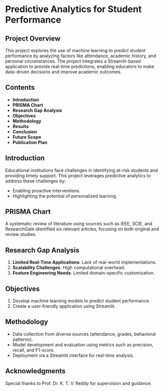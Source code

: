 # Predictive Analytics for Student Performance

## Project Overview
This project explores the use of machine learning to predict student performance by analyzing factors like attendance, academic history, and personal circumstances. The project integrates a Streamlit-based application to provide real-time predictions, enabling educators to make data-driven decisions and improve academic outcomes.

## Contents
- **Introduction**
- **PRISMA Chart**
- **Research Gap Analysis**
- **Objectives**
- **Methodology**
- **Results**
- **Conclusion**
- **Future Scope**
- **Publication Plan**

## Introduction
Educational institutions face challenges in identifying at-risk students and providing timely support. This project leverages predictive analytics to address these challenges by:
- Enabling proactive interventions.
- Highlighting the potential of personalized learning.

## PRISMA Chart
A systematic review of literature using sources such as IEEE, SCIE, and ResearchGate identified six relevant articles, focusing on both original and review studies.

## Research Gap Analysis
1. **Limited Real-Time Applications**: Lack of real-world implementations.
2. **Scalability Challenges**: High computational overhead.
3. **Feature Engineering Needs**: Limited domain-specific customization.

## Objectives
1. Develop machine learning models to predict student performance.
2. Create a user-friendly application using Streamlit.

## Methodology
- Data collection from diverse sources (attendance, grades, behavioral patterns).
- Model development and evaluation using metrics such as precision, recall, and F1-score.
- Deployment via a Streamlit interface for real-time analysis.

## Acknowledgments
Special thanks to Prof. Dr. K. T. V. Reddy for supervision and guidance.
